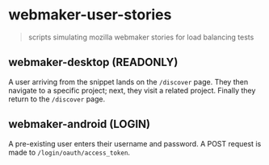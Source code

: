 # webmaker-user-stories
>scripts simulating mozilla webmaker stories for load balancing tests

## webmaker-desktop (READONLY)
A user arriving from the snippet lands on the `/discover` page. They then navigate to a specific project; next, they visit a related project. Finally they return to the `/discover` page.

## webmaker-android (LOGIN)
A pre-existing user enters their username and password. A POST request is made to `/login/oauth/access_token`.

